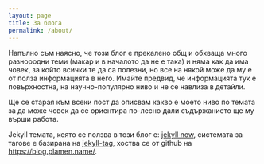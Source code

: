 ```yaml
---
layout: page
title: За блога
permalink: /about/
---
```

Напълно съм наясно, че този блог е прекалено общ и обхваща много разнородни теми (макар и в началото да не е така) и няма как да има човек, за който всички те да са полезни, но все на някой може да му е от полза информацията в него. Имайте предвид, че информацията тук е повърхностна, на научно-популярно ниво и не се навлиза в детайли.

Ще се старая към всеки пост да описвам какво е моето ниво по темата за да може човек да се ориентира по-лесно дали съдържанието ще му върши работа.

Jekyll темата, която се ползва в този блог е: [jekyll now](http://www.jekyllnow.com/), системата за тагове e базирана на [jekyll-tag](http://longqian.me/2017/02/09/github-jekyll-tag/), хоства се от github на <https://blog.plamen.name/>.
